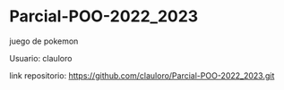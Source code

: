 # Parcial-POO-2022_2023
juego de pokemon

Usuario: clauloro

link repositorio: https://github.com/clauloro/Parcial-POO-2022_2023.git



